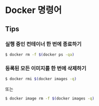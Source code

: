 # Docker 명령어

## Tips

### 실행 중인 컨테이너 한 번에 종료하기

```sh
$ docker rm -f $(docker ps -qa)
```

### 등록된 모든 이미지를 한 번에 삭제하기

```sh
$ docker rmi $(docker images -q)
```

또는

```sh
$ docker image rm -f $(docker images -q)
```
